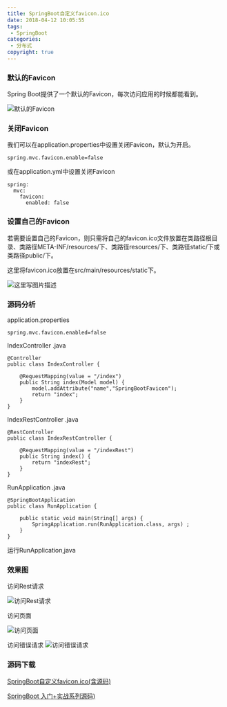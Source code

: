```yaml
---
title: SpringBoot自定义favicon.ico
date: 2018-04-12 10:05:55
tags:
 - SpringBoot
categories: 
 - 分布式
copyright: true
---
```


### **默认的Favicon**
Spring Boot提供了一个默认的Favicon，每次访问应用的时候都能看到。

![默认的Favicon](http://img.blog.csdn.net/20180126114007899?watermark/2/text/aHR0cDovL2Jsb2cuY3Nkbi5uZXQvd2VudGVyeWFu/font/5a6L5L2T/fontsize/400/fill/I0JBQkFCMA==/dissolve/70/gravity/SouthEast)

### **关闭Favicon**
我们可以在application.properties中设置关闭Favicon，默认为开启。

```
spring.mvc.favicon.enable=false 
```
<!-- more -->

或在application.yml中设置关闭Favicon

```
spring:
  mvc:
    favicon:
      enabled: false
```

### **设置自己的Favicon**
若需要设置自己的Favicon，则只需将自己的favicon.ico文件放置在类路径根目录、类路径META-INF/resources/下、类路径resources/下、类路径static/下或类路径public/下。

这里将favicon.ico放置在src/main/resources/static下。

![这里写图片描述](http://img.blog.csdn.net/20180126114340435?watermark/2/text/aHR0cDovL2Jsb2cuY3Nkbi5uZXQvd2VudGVyeWFu/font/5a6L5L2T/fontsize/400/fill/I0JBQkFCMA==/dissolve/70/gravity/SouthEast)

### **源码分析**
application.properties
```
spring.mvc.favicon.enabled=false
```
IndexController .java
```
@Controller
public class IndexController {

    @RequestMapping(value = "/index")
    public String index(Model model) {
        model.addAttribute("name","SpringBootFavicon");
        return "index";
    }
}
```

IndexRestController .java
```
@RestController
public class IndexRestController {

    @RequestMapping(value = "/indexRest")
    public String index() {
        return "indexRest";
    }
}
```
RunApplication .java
```
@SpringBootApplication
public class RunApplication {

    public static void main(String[] args) {
        SpringApplication.run(RunApplication.class, args) ;
    }
}
```
运行RunApplication,java

### **效果图**

访问Rest请求

![访问Rest请求](http://img.blog.csdn.net/20180126114415775?watermark/2/text/aHR0cDovL2Jsb2cuY3Nkbi5uZXQvd2VudGVyeWFu/font/5a6L5L2T/fontsize/400/fill/I0JBQkFCMA==/dissolve/70/gravity/SouthEast)

访问页面

![访问页面](http://img.blog.csdn.net/20180126114256857?watermark/2/text/aHR0cDovL2Jsb2cuY3Nkbi5uZXQvd2VudGVyeWFu/font/5a6L5L2T/fontsize/400/fill/I0JBQkFCMA==/dissolve/70/gravity/SouthEast)

访问错误请求
![访问错误请求](http://img.blog.csdn.net/20180126114400072?watermark/2/text/aHR0cDovL2Jsb2cuY3Nkbi5uZXQvd2VudGVyeWFu/font/5a6L5L2T/fontsize/400/fill/I0JBQkFCMA==/dissolve/70/gravity/SouthEast)

### **源码下载**
[SpringBoot自定义favicon.ico(含源码)](https://github.com/yandongquan/SpringBootInstance/tree/master/SpringBootFavicon)

[SpringBoot 入门+实战系列源码)](https://github.com/yandongquan/SpringBootInstance)
